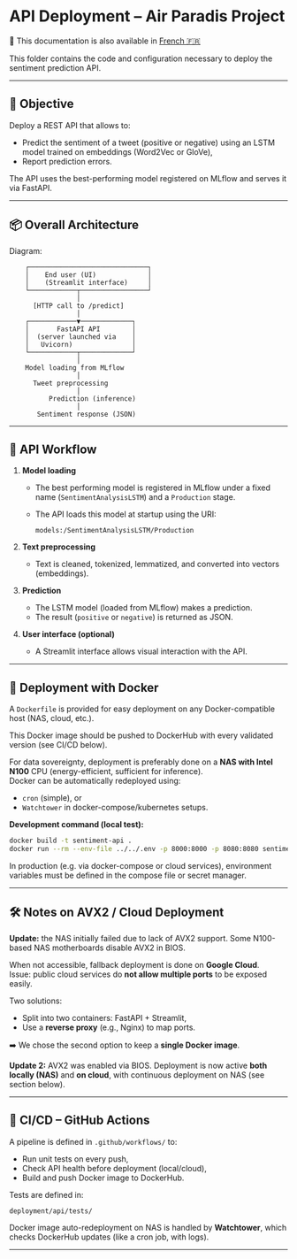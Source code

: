 # API Deployment – Air Paradis Project

📘 This documentation is also available in [French 🇫🇷](./README.fr.md)

This folder contains the code and configuration necessary to deploy the sentiment prediction API.

---

## 🎯 Objective

Deploy a REST API that allows to:

- Predict the sentiment of a tweet (positive or negative) using an LSTM model trained on embeddings (Word2Vec or GloVe),
- Report prediction errors.

The API uses the best-performing model registered on MLflow and serves it via FastAPI.

---

## 📦 Overall Architecture

Diagram:

```
    ┌──────────────────────────────┐
    │    End user (UI)             │
    │    (Streamlit interface)     │
    └────────────┬─────────────────┘
                 │
      [HTTP call to /predict]
                 │
    ┌────────────▼─────────────┐
    │       FastAPI API        │
    │  (server launched via    │
    │   Uvicorn)               │
    └────────────┬─────────────┘
                 │
    Model loading from MLflow
                 │
      Tweet preprocessing
                 │
          Prediction (inference)
                 │
       Sentiment response (JSON)
```

---

## 🧪 API Workflow

1. **Model loading**
   - The best performing model is registered in MLflow under a fixed name (`SentimentAnalysisLSTM`) and a `Production` stage.
   - The API loads this model at startup using the URI:
     
     ```
     models:/SentimentAnalysisLSTM/Production
     ```

2. **Text preprocessing**
   - Text is cleaned, tokenized, lemmatized, and converted into vectors (embeddings).

3. **Prediction**
   - The LSTM model (loaded from MLflow) makes a prediction.
   - The result (`positive` or `negative`) is returned as JSON.

4. **User interface (optional)**
   - A Streamlit interface allows visual interaction with the API.

---

## 🐳 Deployment with Docker

A `Dockerfile` is provided for easy deployment on any Docker-compatible host (NAS, cloud, etc.).

This Docker image should be pushed to DockerHub with every validated version (see CI/CD below).

For data sovereignty, deployment is preferably done on a **NAS with Intel N100** CPU (energy-efficient, sufficient for inference).  
Docker can be automatically redeployed using:
- `cron` (simple), or  
- `Watchtower` in docker-compose/kubernetes setups.

**Development command (local test):**

```bash
docker build -t sentiment-api .
docker run --rm --env-file ../../.env -p 8000:8000 -p 8080:8080 sentiment-api
```

In production (e.g. via docker-compose or cloud services), environment variables must be defined in the compose file or secret manager.

---

## 🛠 Notes on AVX2 / Cloud Deployment

**Update:** the NAS initially failed due to lack of AVX2 support. Some N100-based NAS motherboards disable AVX2 in BIOS.

When not accessible, fallback deployment is done on **Google Cloud**.  
Issue: public cloud services do **not allow multiple ports** to be exposed easily.

Two solutions:
- Split into two containers: FastAPI + Streamlit,
- Use a **reverse proxy** (e.g., Nginx) to map ports.

➡️ We chose the second option to keep a **single Docker image**.

**Update 2:** AVX2 was enabled via BIOS. Deployment is now active **both locally (NAS)** and **on cloud**, with continuous deployment on NAS (see section below).

---

## 🔁 CI/CD – GitHub Actions

A pipeline is defined in `.github/workflows/` to:

- Run unit tests on every push,
- Check API health before deployment (local/cloud),
- Build and push Docker image to DockerHub.

Tests are defined in:

```
deployment/api/tests/
```

Docker image auto-redeployment on NAS is handled by **Watchtower**, which checks DockerHub updates (like a cron job, with logs).

---
